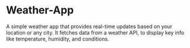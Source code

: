 # Weather-App
A simple weather app that provides real-time updates based on your location or any city. It fetches data from a weather API, to display key info like temperature, humidity, and conditions.
